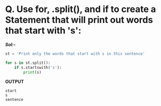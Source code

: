 # Q. Use for, .split(), and if to create a Statement that will print out words that start with 's':

***Sol:-***

```python
st = 'Print only the words that start with s in this sentence'

for s in st.split():
    if s.startswith('s'):
        print(s)
```

**OUTPUT**

```
start
s
sentence
```

